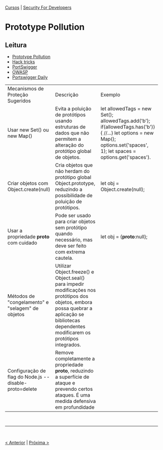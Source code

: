 [Cursos](/cursos/README.md) | [Security For Developers](/cursos/Security-for-developers/)

# Prototype Pollution

## Leitura
- [Prototype Pollution](https://pt.stackoverflow.com/questions/449732/o-que-%C3%A9-prototype-pollution)
- [Hack tricks](https://book.hacktricks.xyz/v/portugues-ht/pentesting-web/deserialization/nodejs-proto-prototype-pollution)
- [PortSwigger](https://portswigger.net/web-security/prototype-pollution)
- [OWASP](https://cheatsheetseries.owasp.org/cheatsheets/Prototype_Pollution_Prevention_Cheat_Sheet.html)
- [Portswigger Daily](https://portswigger.net/daily-swig/prototype-pollution-the-dangerous-and-underrated-vulnerability-impacting-javascript-applications)

| | | |
|-|-|-|
|Mecanismos de Proteção Sugeridos|	Descrição| Exemplo
|Usar new Set() ou new Map()	|Evita a poluição de protótipos usando estruturas de dados que não permitem a alteração do protótipo global de objetos. |let allowedTags = new Set(); allowedTags.add('b'); if(allowedTags.has('b')){ //...} let options = new Map(); options.set('spaces', 1); let spaces = options.get('spaces').|
|Criar objetos com Object.create(null)|	Cria objetos que não herdam do protótipo global Object.prototype, reduzindo a possibilidade de poluição de protótipos. | let obj = Object.create(null);|
|Usar a propriedade __proto__ com cuidado	|Pode ser usado para criar objetos sem protótipo quando necessário, mas deve ser feito com extrema cautela. |let obj = {__proto__:null};|
|Métodos de "congelamento" e "selagem" de objetos	|Utilizar Object.freeze() e Object.seal() para impedir modificações nos protótipos dos objetos, embora possa quebrar a aplicação se bibliotecas dependentes modificarem os protótipos integrados.|
|Configuração de flag do Node.js --disable-proto=delete	|Remove completamente a propriedade __proto__, reduzindo a superfície de ataque e prevendo certos ataques. É uma medida defensiva em profundidade 

  

<br>
<hr>
<br>

[< Anterior](06-csrf.md) | [Próxima >](08-NoSQL.md)
